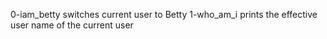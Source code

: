 0-iam_betty switches current user to Betty
1-who_am_i prints the effective user name of the current user
